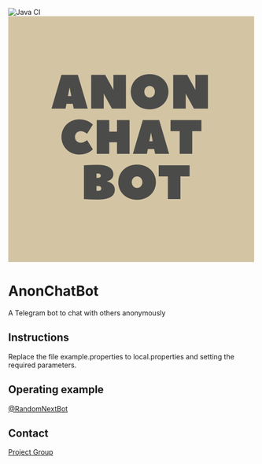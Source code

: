 ![Java CI](https://github.com/jaraya81/AnonChatBot/workflows/Java%20CI/badge.svg)
![GitHub Logo](src/main/resources/images/AnonChatBot_logo.png)

# AnonChatBot

A Telegram bot to chat with others anonymously

## Instructions

Replace the file example.properties to local.properties and setting the required parameters.

## Operating example

[@RandomNextBot](http://t.me/RandomNextBot)

## Contact

[Project Group](https://t.me/AnonChatBotProject)


